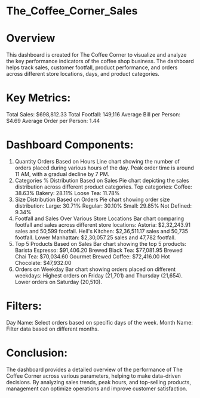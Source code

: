 # The_Coffee_Corner_Sales
# Overview
This dashboard is created for The Coffee Corner to visualize and analyze the key performance indicators of the coffee shop business. The dashboard helps track sales, customer footfall, product performance, and orders across different store locations, days, and product categories.

# Key Metrics:
Total Sales: $698,812.33
Total Footfall: 149,116
Average Bill per Person: $4.69
Average Order per Person: 1.44
# Dashboard Components:
1. Quantity Orders Based on Hours
Line chart showing the number of orders placed during various hours of the day.
Peak order time is around 11 AM, with a gradual decline by 7 PM.
2. Categories % Distribution Based on Sales
Pie chart depicting the sales distribution across different product categories.
Top categories:
Coffee: 38.63%
Bakery: 28.11%
Loose Tea: 11.78%
3. Size Distribution Based on Orders
Pie chart showing order size distribution:
Large: 30.71%
Regular: 30.10%
Small: 29.85%
Not Defined: 9.34%
4. Footfall and Sales Over Various Store Locations
Bar chart comparing footfall and sales across different store locations:
Astoria: $2,32,243.91 sales and 50,599 footfall.
Hell's Kitchen: $2,36,511.17 sales and 50,735 footfall.
Lower Manhattan: $2,30,057.25 sales and 47,782 footfall.
5. Top 5 Products Based on Sales
Bar chart showing the top 5 products:
Barista Espresso: $91,406.20
Brewed Black Tea: $77,081.95
Brewed Chai Tea: $70,034.60
Gourmet Brewed Coffee: $72,416.00
Hot Chocolate: $47,932.00
6. Orders on Weekday
Bar chart showing orders placed on different weekdays:
Highest orders on Friday (21,701) and Thursday (21,654).
Lower orders on Saturday (20,510).
# Filters:
Day Name: Select orders based on specific days of the week.
Month Name: Filter data based on different months.
# Conclusion:
The dashboard provides a detailed overview of the performance of The Coffee Corner across various parameters, helping to make data-driven decisions. By analyzing sales trends, peak hours, and top-selling products, management can optimize operations and improve customer satisfaction.

